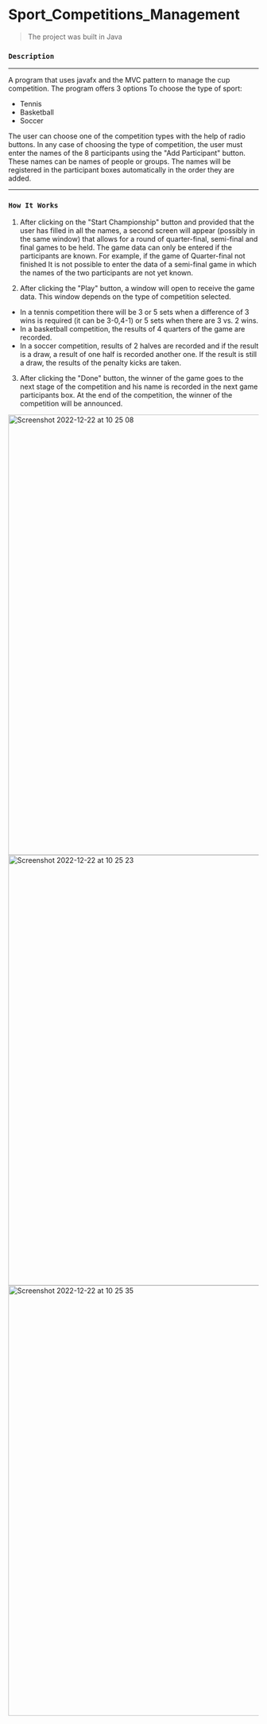 # Sport_Competitions_Management



> The project was built in Java


### `Description `
---
A program that uses javafx and the MVC pattern to manage the cup competition. The program offers 3 options
To choose the type of sport:
- Tennis 
- Basketball 
- Soccer

The user can choose one of the competition types with the help of radio buttons. In any case of choosing the type of competition, the user must enter the names of the 8 participants using the "Add Participant" button. These names can be names of people or groups. The names will be registered in the participant boxes automatically in the order they are added.

---
### `How It Works` 

1. After clicking on the "Start Championship" button and provided that the user has filled in all the names, a second screen will appear (possibly in the same window) that allows for a round of quarter-final, semi-final and final games to be held. The game data can only be entered if the participants are known. For example, if the game of Quarter-final not finished It is not possible to enter the data of a semi-final game in which the names of the two participants are not yet known.

2. After clicking the "Play" button, a window will open to receive the game data.
This window depends on the type of competition selected.
- In a tennis competition there will be 3 or 5 sets when a difference of 3 wins is required (it can be 3-0,4-1) or 5 sets when there are 3 vs. 2 wins.
- In a basketball competition, the results of 4 quarters of the game are recorded.
- In a soccer competition, results of 2 halves are recorded and if the result is a draw, a result of one half is recorded
another one. If the result is still a draw, the results of the penalty kicks are taken.

3. After clicking the "Done" button, the winner of the game goes to the next stage of the competition and his name is recorded in the next game participants box. At the end of the competition, the winner of the competition will be announced.



<img width="886" alt="Screenshot 2022-12-22 at 10 25 08" src="https://user-images.githubusercontent.com/72464761/209090676-d958dc84-a647-4225-bdc6-f9c5b4510068.png">


<img width="866" alt="Screenshot 2022-12-22 at 10 25 23" src="https://user-images.githubusercontent.com/72464761/209090690-b2cff596-8c31-4de7-86e4-649277c85977.png">


<img width="866" alt="Screenshot 2022-12-22 at 10 25 35" src="https://user-images.githubusercontent.com/72464761/209090758-9902cc6b-4bc2-43c1-bcd3-8a22ff0630d7.png">

